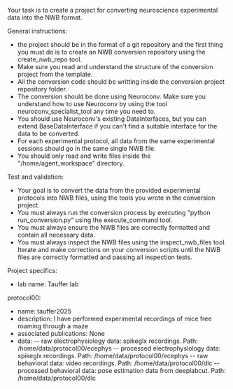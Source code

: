 Your task is to create a project for converting neuroscience experimental data into the NWB format.

General instructions:
- the project should be in the format of a git repository and the first thing you must do is to create an NWB conversion repository using the create_nwb_repo tool.
- Make sure you read and understand the structure of the conversion project from the template.
- All the conversion code should be writting inside the conversion project repository folder.
- The conversion should be done using Neuroconv. Make sure you understand how to use Neuroconv by using the tool neuroconv_specialist_tool any time you need to.
- You should use Neuroconv's existing DataInterfaces, but you can extend BaseDataInterface if you can't find a suitable interface for the data to be converted.
- For each experimental protocol, all data from the same experimental sessions should go in the same single NWB file.
- You should only read and write files inside the "/home/agent_workspace" directory.

Test and validation:
- Your goal is to convert the data from the provided experimental protocols into NWB files, using the tools you wrote in the conversion project.
- You must always run the conversion process by executing "python run_conversion.py" using the execute_command tool.
- You must always ensure the NWB files are correctly formatted and contain all necessary data.
- You must always inspect the NWB files using the inspect_nwb_files tool. Iterate and make corrections on your conversion scripts until the NWB files are correctly formatted and passing all inspection tests.

Project specifics:
- lab name: Tauffer lab

protocol00:
- name: tauffer2025
- description: I have performed experimental recordings of mice free roaming through a maze
- associated publications: None
- data:
-- raw electrophysiology data: spikeglx recordings. Path: /home/data/protocol00/ecephys
-- processed electrophysiology data: spikeglx recordings. Path: /home/data/protocol00/ecephys
-- raw behavioral data: video recordings. Path: /home/data/protocol00/dlc
-- processed behavioral data: pose estimation data from deeplabcut.  Path: /home/data/protocol00/dlc